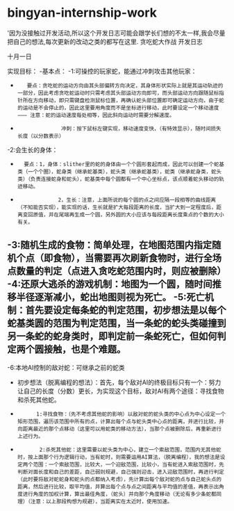 # bingyan-internship-work
'因为没接触过开发活动,所以这个开发日志可能会跟学长们想的不太一样,我会尽量把自己的想法,每次更新的改动之类的都写在这里.
贪吃蛇大作战 开发日志

十月一日

实现目标：
-基本点：
-1:可操控的玩家蛇，能通过冲刺攻击其他玩家：
-        要点：贪吃蛇的运动方向由其头部偏转方向决定，其身体形状实际上就是其运动轨迹的一部分，因此考虑贪吃蛇运动时只需考虑其头部运动方向即可，而头部运动方向跟随鼠标指针所在方向移动，即只需键盘检测鼠标位置，再确认蛇头部位置即可确定运动方向，由于蛇的运动是不会停止的，因此这里要用角度而不是坐标进行移动，此时要设定一个移动速度——— 注意：蛇的运动速度每处相等，因此斜向运动时需要分解速度。
-                   冲刺：按下鼠标左键实现，移动速度变快，（有特效显示），随时间损失长度（以分数表示）
-2:会生长的身体：
-       要点：1，身体：slither里的蛇的身体由一个个圆形套起而成，因此可以创建一个蛇基类（一个个圈），蛇身类（继承蛇基类），蛇头类（继承蛇基类），蛇类（继承蛇身类，蛇头类）（负责连接蛇身和蛇头），蛇基类中每个圆都有一个中心坐标点，该点顺着蛇头移动的轨迹移动。
-                  2，生长：注意，上面所说的每个圆的点之间应隔一段相等的曲线距离（不知能否实现），能实现的话，生长就是扩大每段距离的长度，当扩大到一定程度后，距离变回原值，并在尾端再生成一个圆，另外圆的大小应该与每段距离长度乘点的个数的大小有关。
-3:随机生成的食物：简单处理，在地图范围内指定随机个点（即食物），当需要再次刷新食物时，进行全场点数量的判定（点进入贪吃蛇范围内时，则应被删除）
-4:还原大逃杀的游戏机制：地图为一个圆，随时间推移半径逐渐减小，蛇出地图则视为死亡。
-5:死亡机制：首先要设定每条蛇的判定范围，初步想法是以每个蛇基类圆的范围为判定范围，当一条蛇的蛇头类碰撞到另一条蛇的蛇身类时，即判定前一条蛇死亡，但如何判定两个圆接触，也是个难题。
-
-6:本地AI控制的敌对蛇：可继承之前的蛇类
-    初步想法（脱离编程的想法）：首先，每个敌对AI的终极目标只有一个：努力让自己的长度（分数）更长，为实现这个目标，敌对AI有两个途径：寻找食物和杀死其他蛇。
-           1:寻找食物：（先不考虑其他蛇的影响）以敌对蛇的蛇头类的中心点为中心设定一个矩形范围，遍历该范围中所有的点，计算出每个点与蛇头类中心点的距离，并进行比较，并向距离最近的那个点移动（这里可以用蛇类的移动方法），当那个点被删除后，再重新进行上述行为。
-            2:杀死其他蛇：这里需要以蛇头类为中心，建立一个索敌范围，范围内无其他蛇时，按上面那个行为逻辑行动，当有蛇时，则需要运用AI算法，（脱离编程），我的想法是设定两个范围：一个索敌范围，比较大，一个迎敌范围，比较小，当有蛇进入索敌范围时，先判断对面长度和自己的差距，自己弱则规避，自己强则迎击，进入迎敌范围时，再进行判定（此时要将敌对蛇蛇身和蛇头的点都纳入考虑），先计算出每个敌对蛇的点与自己蛇头点的距离，然后进行比较，取平均值，并算出每个点与点之间距离与平均值的差值，再表示出角度进行角度的加权计算，算出最佳角度，（蛇头）并向那个角度移动（无论有多少条蛇都同理）（注意：以上那段构想为规避），当距离实在太近时，使用加速。
